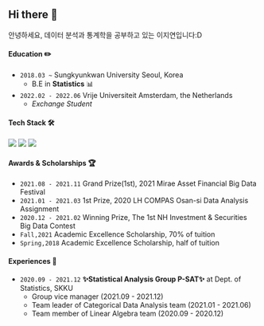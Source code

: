 
## Hi there 👋

안녕하세요, 데이터 분석과 통계학을 공부하고 있는 이지연입니다:D



#### Education ✏️
- `2018.03 ~` Sungkyunkwan University Seoul, Korea
    - B.E in **Statistics** 📊
- `2022.02 - 2022.06` Vrije Universiteit Amsterdam, the Netherlands
    - *Exchange Student* 

#### Tech Stack 🛠
<img src="https://img.shields.io/badge/R-276DC3?style=flat-square&logo=R&logoColor=white"/> <img src="https://img.shields.io/badge/Python-3776AB?style=flat-square&logo=Python&logoColor=white"/> <img src="https://img.shields.io/badge/Tableau-E97627?style=flat-sqaure&logo=Tableau&logoColor=white">

#### Awards & Scholarships 🏆
- `2021.08 - 2021.11` Grand Prize(1st), 2021 Mirae Asset Financial Big Data Festival
- `2021.01 - 2021.03` 1st Prize, 2020 LH COMPAS Osan-si Data Analysis Assignment
- `2020.12 - 2021.02` Winning Prize, The 1st NH Investment & Securities Big Data Contest
- `Fall,2021` Academic Excellence Scholarship, 70% of tuition
- `Spring,2018` Academic Excellence Scholarship, half of tuition 


#### Experiences 👊
- `2020.09 - 2021.12` **✨Statistical Analysis Group P-SAT✨** at Dept. of Statistics, SKKU
  - Group vice manager (2021.09 - 2021.12)
  - Team leader of Categorical Data Analysis team (2021.01 - 2021.06)
  - Team member of Linear Algebra team (2020.09 - 2020.12)
 


<!--
**novemberand/novemberand** is a ✨ _special_ ✨ repository because its `README.md` (this file) appears on your GitHub profile.

Here are some ideas to get you started:

- 🔭 I’m currently working on ...
- 🌱 I’m currently learning ...
- 👯 I’m looking to collaborate on ...
- 🤔 I’m looking for help with ...
- 💬 Ask me about ...
- 📫 How to reach me: ...
- 😄 Pronouns: ...
- ⚡ Fun fact: ...
-->
